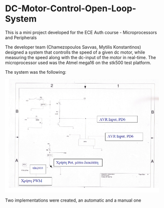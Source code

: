 # DC-Motor-Control-Open-Loop-System

This is a mini project developed for the ECE Auth course - Microprocessors and Peripherals

The developer team (Chamezopoulos Savvas, Mytilis Konstantinos) designed a system that controlls the speed of a given dc motor, while measuring the speed along with the dc-input of the motor in real-time. The microprocessor used was the Atmel mega16 on the stk500 test platform.

The system was the following:

![schematic](https://github.com/ChamezopoulosSavvas/DC-Motor-Control-Open-Loop-System/blob/master/System.png)

Two implementations were created, an automatic and a manual one

